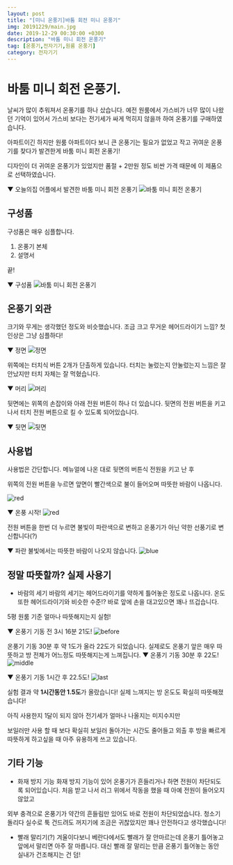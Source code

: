 ```yaml
---
layout: post
title: "[미니 온풍기]바툼 회전 미니 온풍기"
img: 20191229/main.jpg
date: 2019-12-29 00:30:00 +0300
description: "바툼 미니 회전 온풍기"
tag: [온풍기,전자기기,원룸 온풍기]
category: 전자기기
---
```


# 바툼 미니 회전 온풍기.

날씨가 많이 추워져서 온풍기를 하나 샀습니다.
예전 원룸에서 가스비가 너무 많이 나왔던 기억이 있어서 가스비 보다는 전기세가 싸게 먹히지 않을까 하여 
온풍기를 구매하였습니다.

아파트이긴 하지만 원룸 아파트이다 보니 큰 온풍기는 필요가 없었고
작고 귀여운 온풍기를 찾다가 발견한게 바툼 미니 회전 온풍기!

디자인이 더 귀여운 온풍기가 있었지만 품절 + 2만원 정도 비싼 가격 때문에 이 제품으로 선택하였습니다.

▼ 오늘의집 어플에서 발견한 바툼 미니 회전 온풍기
![바툼 미니 회전 온풍기]({{site.url}}/assets/img/20191229/main.png)

## 구성품

구성품은 매우 심플합니다.

1. 온풍기 본체
2. 설명서

끝!

▼ 구성품
![바툼 미니 회전 온풍기]({{site.url}}/assets/img/20191229/goosung.png)

## 온풍기 외관

크기와 무게는 생각했던 정도와 비슷했습니다.
조금 크고 무거운 헤어드라이기 느낌?
첫 인상은 그냥 심플하다!

▼ 정면
![정면]({{site.url}}/assets/img/20191229/front.jpg)

위쪽에는 터치식 버튼 2개가 단촐하게 있습니다.
터치는 눌렀는지 안눌렀는지 느낌은 잘 안났지만 터치 자체는 잘 먹혔습니다.

▼ 머리
![머리]({{site.url}}/assets/img/20191229/head.jpg)

뒷면에는 위쪽의 손잡이와 아래 전원 버튼이 하나 더 있습니다.
뒷면의 전원 버튼을 키고 나서 터치 전원 버튼으로 킬 수 있도록 되어있습니다.

▼ 뒷면
![뒷면]({{site.url}}/assets/img/20191229/back.jpg)

## 사용법

사용법은 간단합니다. 
메뉴얼에 나온 대로 뒷면의 버튼식 전원을 키고 난 후

위쪽의 전원 버튼을 누르면 앞면이 빨간색으로 불이 들어오며 따뜻한 바람이 나옵니다.

![red]({{site.url}}/assets/img/20191229/manual.jpg)

▼ 온풍 시작!
![red]({{site.url}}/assets/img/20191229/red.jpg)

전원 버튼을 한번 더 누르면 불빛이 파란색으로 변하고 온풍기가 아닌 약한 선풍기로 변신합니다(?)

▼ 파란 불빛에서는 따뜻한 바람이 나오지 않습니다.
![blue]({{site.url}}/assets/img/20191229/blue.jpg)

## 정말 따뜻할까? 실제 사용기

 * 바람의 세기
 바람의 세기는 헤어드라이기를 약하게 틀어놓은 정도로 나옵니다.
 온도 또한 헤어드라이기와 비슷한 수준!?
 바로 앞에 손을 대고있으면 꽤나 뜨겁습니다.
 
 5평 원룸 기준 얼마나 따뜻해지는지 실험!
 
 ▼ 온풍기 기동 전 3시 16분 21도!
 ![before]({{site.url}}/assets/img/20191229/before.jpg)

 온풍기 기동 30분 후 약 1도가 올라 22도가 되었습니다.
 실제로도 온풍기 앞은 매우 따뜻하고 방 전체가 어느정도 따뜻해지는게 느껴집니다.
 ▼ 온풍기 기동 30분 후 22도!
 ![middle]({{site.url}}/assets/img/20191229/middle.jpg)
 
  ▼ 온풍기 기동 1시간 후 22.5도!
 ![last]({{site.url}}/assets/img/20191229/last.jpg)
 
 실험 결과 약 **1시간동안 1.5도**가 올랐습니다!
 실제 느껴지는 방 온도도 확실히 따뜻해졌습니다!
 
 아직 사용한지 1달이 되지 않아 전기세가 얼마나 나올지는 미지수지만
 
 보일러만 사용 할 때 보다 확실히 보일러 돌아가는 시간도 줄어들고 외출 후 방을 빠르게 따뜻하게 하고싶을 때
 아주 유용하게 쓰고 있습니다.
 
 

## 기타 기능

 * 화재 방지 기능
  화재 방지 기능이 있어 온풍기가 흔들리거나 하면 전원이 차단되도록 되어있습니다.
  처음 받고 나서 러그 위에서 작동을 했을 때 아예 전원이 들어오지 않았고
  
  외부 충격으로 온풍기가 약간의 흔들림만 있어도 바로 전원이 차단되었습니다.
  청소기 돌리다 실수로 툭 건드려도 꺼지기에 조금은 귀찮았지만 꽤나 안전하다고 생각했습니다!
  
 * 빨래 말리기(?)
  겨울이다보니 베란다에서도 빨래가 잘 안마르는데 온풍기 틀어놓고 앞에서 말리면
  아주 잘 마릅니다.
  대신 빨래 잘 말리는 만큼 온풍기 틀어놓는 동안 실내가 건조해지는 건 덤! 



  

  


